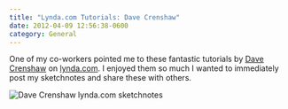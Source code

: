 ```yaml
---
title: "Lynda.com Tutorials: Dave Crenshaw"
date: 2012-04-09 12:56:38-0600
category: General
---
```


One of my co-workers pointed me to these fantastic tutorials by <a href="http://www.davecrenshaw.com/" target="_blank">Dave Crenshaw</a> on <a href="http://www.lynda.com/Business-Business-Skills-tutorials/Invaluable-Making-Yourself-Irreplaceable/88536-2.html" target="_blank">lynda.com</a>. I enjoyed them so much I wanted to immediately post my sketchnotes and share these with others.

<img src="https://media.bennorris.org/images/sketchnotable/uploads/2021/1812ff1474.png" alt="Dave Crenshaw lynda.com sketchnotes"/>
